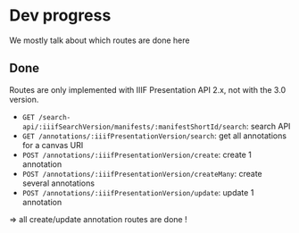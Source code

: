 # Dev progress

We mostly talk about which routes are done here

## Done 

Routes are only implemented with IIIF Presentation API 2.x, not with the 3.0 version.

- `GET /search-api/:iiifSearchVersion/manifests/:manifestShortId/search`: search API
- `GET /annotations/:iiifPresentationVersion/search`: get all annotations for a canvas URI
- `POST /annotations/:iiifPresentationVersion/create`: create 1 annotation
- `POST /annotations/:iiifPresentationVersion/createMany`: create several annotations
- `POST /annotations/:iiifPresentationVersion/update`: update 1 annotation 

=> all create/update annotation routes are done !
